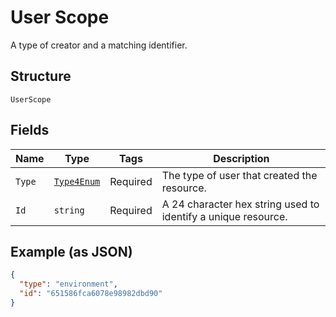 
# User Scope

A type of creator and a matching identifier.

## Structure

`UserScope`

## Fields

| Name | Type | Tags | Description |
|  --- | --- | --- | --- |
| `Type` | [`Type4Enum`](../../doc/models/type-4-enum.md) | Required | The type of user that created the resource. |
| `Id` | `string` | Required | A 24 character hex string used to identify a unique resource. |

## Example (as JSON)

```json
{
  "type": "environment",
  "id": "651586fca6078e98982dbd90"
}
```

